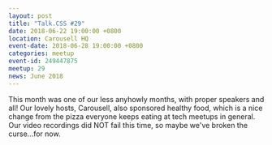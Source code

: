 ```yaml
---
layout: post
title: "Talk.CSS #29"
date: 2018-06-22 19:00:00 +0800
location: Carousell HQ
event-date: 2018-06-28 19:00:00 +0800
categories: meetup
event-id: 249447875
meetup: 29
news: June 2018
---
```

This month was one of our less anyhowly months, with proper speakers and all! Our lovely hosts, Carousell, also sponsored healthy food, which is a nice change from the pizza everyone keeps eating at tech meetups in general. Our video recordings did NOT fail this time, so maybe we've broken the curse...for now.
